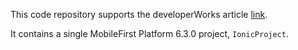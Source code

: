 This code repository supports the developerWorks article [link]().

It contains a single MobileFirst Platform 6.3.0 project, `IonicProject`.
